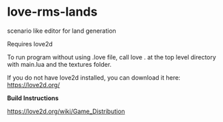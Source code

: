 # love-rms-lands

scenario like editor for land generation

Requires love2d

To run program without using .love file, call love . at the top level directory with main.lua and the textures folder. 

If you do not have love2d installed, you can download it here: https://love2d.org/

**Build Instructions**

https://love2d.org/wiki/Game_Distribution
